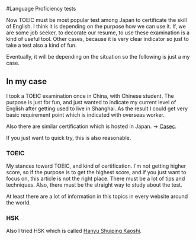 #Language Proficiency tests

Now TOEIC must be most popular test among Japan to certificate the skill of English. I think it is depending on the purpose how we can use it. If, we are some job seeker, to decorate our resume, to use these examination is a kind of useful tool. Other cases, because it is very clear indicator so just to take a test also a kind of fun. 

Eventually, it will be depending on the situation so the following is just a my case. 


## In my case

I took a TOEIC examination once in China, with Chinese student. The purpose is just for fun, and just wanted to indicate my current level of English after getting used to live in Shanghai. As the result I could get very basic requirement point which is indicated with overseas worker. 

Also there are similar certification which is hosted in Japan. -> [Casec](http://global.casec.com/). 

If you just want to quick try, this is also reasonable. 


### TOEIC

My stances toward TOEIC, and kind of certification. I'm not getting higher score, so if the purpose is to get the highest score, and if you just want to focus on, this article is not the right place. There must be a lot of tips and techniques. Also, there must be the straight way to study about the test.

At least there are a lot of information in this topics in every website around the world. 


### HSK

Also I tried HSK which is called [Hanyu Shuiping Kaoshi](https://en.wikipedia.org/wiki/Hanyu_Shuiping_Kaoshi).


